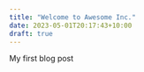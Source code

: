```yaml
---
title: "Welcome to Awesome Inc."
date: 2023-05-01T20:17:43+10:00
draft: true
---
```


My first blog post
